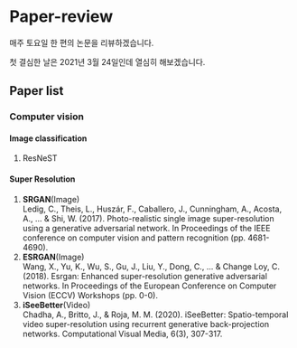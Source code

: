 # Paper-review

매주 토요일 한 편의 논문을 리뷰하겠습니다.

첫 결심한 날은 2021년 3월 24일인데 열심히 해보겠습니다.

## Paper list

### Computer vision
#### Image classification
1. ResNeST


#### Super Resolution
1. __SRGAN__(Image)  
  Ledig, C., Theis, L., Huszár, F., Caballero, J., Cunningham, A., Acosta, A., ... & Shi, W. (2017). Photo-realistic single image super-resolution using a generative adversarial network. In Proceedings of the IEEE conference on computer vision and pattern recognition (pp. 4681-4690).  
2. __ESRGAN__(Image)  
  Wang, X., Yu, K., Wu, S., Gu, J., Liu, Y., Dong, C., ... & Change Loy, C. (2018). Esrgan: Enhanced super-resolution generative adversarial networks. In Proceedings of the European Conference on Computer Vision (ECCV) Workshops (pp. 0-0).  
3. __iSeeBetter__(Video)  
  Chadha, A., Britto, J., & Roja, M. M. (2020). iSeeBetter: Spatio-temporal video super-resolution using recurrent generative back-projection networks. Computational Visual Media, 6(3), 307-317.  
